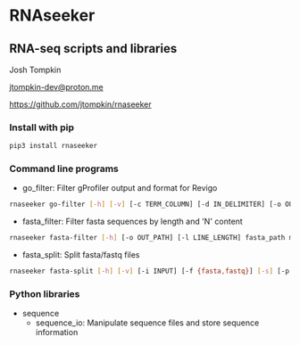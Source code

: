 # RNAseeker

## RNA-seq scripts and libraries

Josh Tompkin

<jtompkin-dev@proton.me>

<https://github.com/jtompkin/rnaseeker>

### Install with pip

```bash
pip3 install rnaseeker
```

### Command line programs

- go_filter: Filter gProfiler output and format for Revigo

```bash
rnaseeker go-filter [-h] [-v] [-c TERM_COLUMN] [-d IN_DELIMITER] [-o OUT_FILE] [-p PVAL_COLUMN] [-i ID_COLUMN] [-s OUT_DELIMITER] [--no-format] [--header] [-f FILTER_TERMS] [--filter-file FILTER_PATH] gProfiler_file
```

- fasta_filter: Filter fasta sequences by length and 'N' content

```bash
rnaseeker fasta-filter [-h] [-o OUT_PATH] [-l LINE_LENGTH] fasta_path minimum_basepairs
```

- fasta_split: Split fasta/fastq files

```bash
rnaseeker fasta-split [-h] [-v] [-i INPUT] [-f {fasta,fastq}] [-s] [-p [PREFIX]] [--header-prefix [REGEX]] [-d DIRECTORY] [-e EXTENSION] number
```

### Python libraries

- sequence
  - sequence_io: Manipulate sequence files and store sequence information
